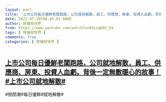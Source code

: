 ```yaml
---
layout: post
title: "上市公司每日優鮮老闆跑路，公司就地解散，員工、供應商、房東、投資人血虧。背後一定無數暖心的故事！#上市公司就地解散#"
date: 2022-07-29T08:45:01.000Z
author: 铁锤观世界
from: https://www.youtube.com/watch?v=94izqQQ3_84
tags: [ 铁锤观世界 ]
comments: True
categories: [ 铁锤观世界 ]
---
```

<!--1659084301000-->
[上市公司每日優鮮老闆跑路，公司就地解散，員工、供應商、房東、投資人血虧。背後一定無數暖心的故事！#上市公司就地解散#](https://www.youtube.com/watch?v=94izqQQ3_84)
------

<div>
#倒閉潮#每日優鮮#就地解散#
</div>
